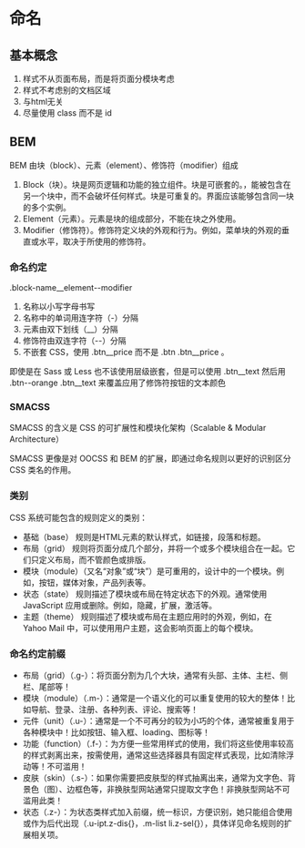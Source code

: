 # 命名

## 基本概念

1. 样式不从页面布局，而是将页面分模块考虑
2. 样式不考虑别的文档区域
3. 与html无关
4. 尽量使用 class 而不是 id

## BEM

BEM 由块（block）、元素（element）、修饰符（modifier）组成

1. Block（块）。块是网页逻辑和功能的独立组件。块是可嵌套的。，能被包含在另一个块中，而不会破坏任何样式。块是可重复的。界面应该能够包含同一块的多个实例。
2. Element（元素）。元素是块的组成部分，不能在块之外使用。
3. Modifier（修饰符）。修饰符定义块的外观和行为。例如，菜单块的外观的垂直或水平，取决于所使用的修饰符。

### 命名约定

.block-name__element--modifier

1. 名称以小写字母书写
2. 名称中的单词用连字符（-）分隔
3. 元素由双下划线（__）分隔
4. 修饰符由双连字符（--）分隔
5. 不嵌套 CSS，使用 .btn__price 而不是 .btn .btn__price 。

即使是在 Sass 或 Less 也不该使用层级嵌套，但是可以使用 .btn__text 然后用 .btn--orange .btn__text 来覆盖应用了修饰符按钮的文本颜色

### SMACSS

SMACSS 的含义是 CSS 的可扩展性和模块化架构（Scalable & Modular Architecture）

SMACSS 更像是对 OOCSS 和 BEM 的扩展，即通过命名规则以更好的识别区分 CSS 类名的作用。

### 类别

CSS 系统可能包含的规则定义的类别：

- 基础（base） 规则是HTML元素的默认样式，如链接，段落和标题。
- 布局（grid） 规则将页面分成几个部分，并将一个或多个模块组合在一起。它们只定义布局，而不管颜色或排版。
- 模块（module）（又名“对象”或“块”）是可重用的，设计中的一个模块。例如，按钮，媒体对象，产品列表等。
- 状态（state） 规则描述了模块或布局在特定状态下的外观。通常使用 JavaScript 应用或删除。例如，隐藏，扩展，激活等。
- 主题（theme） 规则描述了模块或布局在主题应用时的外观，例如，在 Yahoo Mail 中，可以使用用户主题，这会影响页面上的每个模块。

### 命名约定前缀

- 布局（grid）（.g-）：将页面分割为几个大块，通常有头部、主体、主栏、侧栏、尾部等！
- 模块（module）（.m-）：通常是一个语义化的可以重复使用的较大的整体！比如导航、登录、注册、各种列表、评论、搜索等！
- 元件（unit）（.u-）：通常是一个不可再分的较为小巧的个体，通常被重复用于各种模块中！比如按钮、输入框、loading、图标等！
- 功能（function）（.f-）：为方便一些常用样式的使用，我们将这些使用率较高的样式剥离出来，按需使用，通常这些选择器具有固定样式表现，比如清除浮动等！不可滥用！
- 皮肤（skin）（.s-）：如果你需要把皮肤型的样式抽离出来，通常为文字色、背景色（图）、边框色等，非换肤型网站通常只提取文字色！非换肤型网站不可滥用此类！
- 状态（.z-）：为状态类样式加入前缀，统一标识，方便识别，她只能组合使用或作为后代出现（.u-ipt.z-dis{}，.m-list li.z-sel{}），具体详见命名规则的扩展相关项。